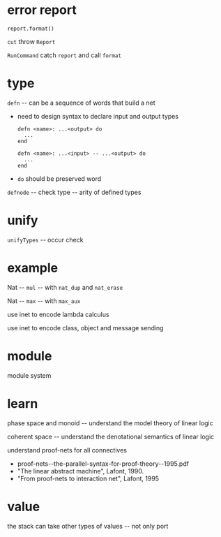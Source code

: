 # error report

`report.format()`

`cut` throw `Report`

`RunCommand` catch `report` and call `format`

# type

`defn` -- can be a sequence of words that build a net

- need to design syntax to declare input and output types

  ```inet
  defn <name>: ...<output> do
    ...
  end

  defn <name>: ...<input> -- ...<output> do
    ...
  end
  ```

- `do` should be preserved word

`defnode` -- check type -- arity of defined types

# unify

`unifyTypes` -- occur check

# example

Nat -- `mul` -- with `nat_dup` and `nat_erase`

Nat -- `max` -- with `max_aux`

use inet to encode lambda calculus

use inet to encode class, object and message sending

# module

module system

# learn

phase space and monoid -- understand the model theory of linear logic

coherent space -- understand the denotational semantics of linear logic

understand proof-nets for all connectives

- proof-nets--the-parallel-syntax-for-proof-theory--1995.pdf
- "The linear abstract machine", Lafont, 1990.
- "From proof-nets to interaction net", Lafont, 1995

# value

the stack can take other types of values -- not only port
